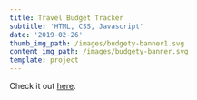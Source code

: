 ```yaml
---
title: Travel Budget Tracker
subtitle: 'HTML, CSS, Javascript'
date: '2019-02-26'
thumb_img_path: /images/budgety-banner1.svg
content_img_path: /images/budgety-banner.svg
template: project
---
```

Check it out [here](https://travel-budgety-app.netlify.com/).